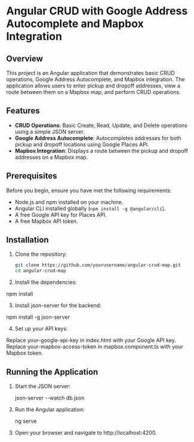 # Angular CRUD with Google Address Autocomplete and Mapbox Integration

## Overview

This project is an Angular application that demonstrates basic CRUD operations, Google Address Autocomplete, and Mapbox integration. The application allows users to enter pickup and dropoff addresses, view a route between them on a Mapbox map, and perform CRUD operations.

## Features

- **CRUD Operations**: Basic Create, Read, Update, and Delete operations using a simple JSON server.
- **Google Address Autocomplete**: Autocompletes addresses for both pickup and dropoff locations using Google Places API.
- **Mapbox Integration**: Displays a route between the pickup and dropoff addresses on a Mapbox map.

## Prerequisites

Before you begin, ensure you have met the following requirements:

- Node.js and npm installed on your machine.
- Angular CLI installed globally (`npm install -g @angular/cli`).
- A free Google API key for Places API.
- A free Mapbox API token.

## Installation

1. Clone the repository:

   ```bash
   git clone https://github.com/yourusername/angular-crud-map.git
   cd angular-crud-map

   ```

2. Install the dependencies:

  npm install

3. Install json-server for the backend:

  npm install -g json-server

4. Set up your API keys:

  Replace your-google-api-key in index.html with your Google API key.
  Replace your-mapbox-access-token in mapbox.component.ts with your Mapbox token.


## Running the Application

1. Start the JSON server:

    json-server --watch db.json

2. Run the Angular application:

    ng serve

3. Open your browser and navigate to http://localhost:4200.
